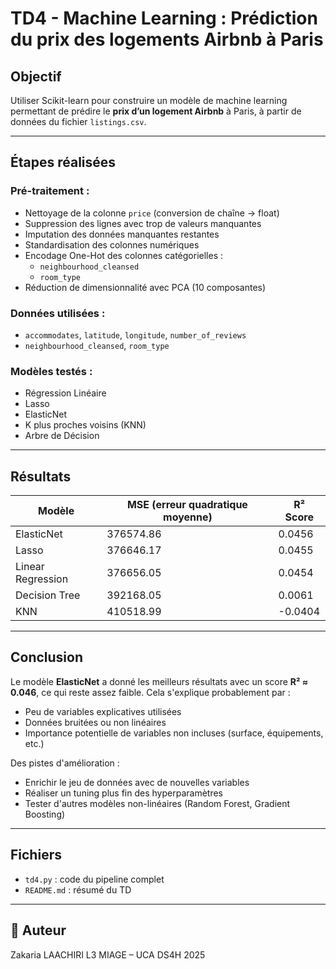 # TD4 - Machine Learning : Prédiction du prix des logements Airbnb à Paris

## Objectif
Utiliser Scikit-learn pour construire un modèle de machine learning permettant de prédire le **prix d’un logement Airbnb** à Paris, à partir de données du fichier `listings.csv`.

---

## Étapes réalisées

### Pré-traitement :
- Nettoyage de la colonne `price` (conversion de chaîne → float)
- Suppression des lignes avec trop de valeurs manquantes
- Imputation des données manquantes restantes
- Standardisation des colonnes numériques
- Encodage One-Hot des colonnes catégorielles :
  - `neighbourhood_cleansed`
  - `room_type`
- Réduction de dimensionnalité avec PCA (10 composantes)

### Données utilisées :
- `accommodates`, `latitude`, `longitude`, `number_of_reviews`
- `neighbourhood_cleansed`, `room_type`

### Modèles testés :
- Régression Linéaire
- Lasso
- ElasticNet
- K plus proches voisins (KNN)
- Arbre de Décision

---

## Résultats

| Modèle             | MSE (erreur quadratique moyenne) | R² Score |
|--------------------|-------------------------------|----------|
| ElasticNet         | 376574.86                     | 0.0456   |
| Lasso              | 376646.17                     | 0.0455   |
| Linear Regression  | 376656.05                     | 0.0454   |
| Decision Tree      | 392168.05                     | 0.0061   |
| KNN                | 410518.99                     | -0.0404  |

---

## Conclusion

Le modèle **ElasticNet** a donné les meilleurs résultats avec un score **R² ≈ 0.046**, ce qui reste assez faible. Cela s'explique probablement par :
- Peu de variables explicatives utilisées
- Données bruitées ou non linéaires
- Importance potentielle de variables non incluses (surface, équipements, etc.)

Des pistes d'amélioration :
- Enrichir le jeu de données avec de nouvelles variables
- Réaliser un tuning plus fin des hyperparamètres
- Tester d'autres modèles non-linéaires (Random Forest, Gradient Boosting)

---

## Fichiers

- `td4.py` : code du pipeline complet
- `README.md` : résumé du TD

---

## 👨 Auteur

Zakaria LAACHIRI
L3 MIAGE – UCA DS4H 2025
